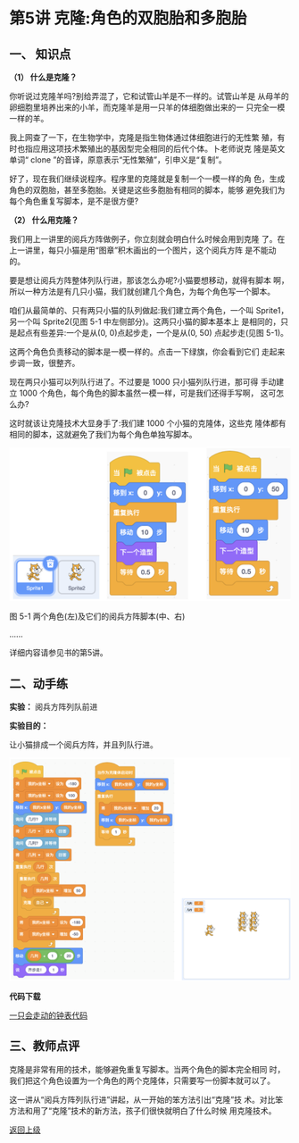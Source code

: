 # 第5讲 克隆:角色的双胞胎和多胞胎

## 一、	知识点


**（1）	什么是克隆？** 

你听说过克隆羊吗?别给弄混了，它和试管山羊是不一样的。试管山羊是 从母羊的卵细胞里培养出来的小羊，而克隆羊是用一只羊的体细胞做出来的一 只完全一模一样的羊。

我上网查了一下，在生物学中，克隆是指生物体通过体细胞进行的无性繁 殖，有时也指应用这项技术繁殖出的基因型完全相同的后代个体。卜老师说克 隆是英文单词“ clone ”的音译，原意表示“无性繁殖”，引申义是“复制”。

好了，现在我们继续说程序。程序里的克隆就是复制一个一模一样的角 色，生成角色的双胞胎，甚至多胞胎。关键是这些多胞胎有相同的脚本，能够 避免我们为每个角色重复写脚本，是不是很方便?

**（2）	什么用克隆？**

我们用上一讲里的阅兵方阵做例子，你立刻就会明白什么时候会用到克隆 了。在上一讲里，每只小猫是用“图章”积木画出的一个图片，这个阅兵方阵 是不能动的。

要是想让阅兵方阵整体列队行进，那该怎么办呢?小猫要想移动，就得有脚本 啊，所以一种方法是有几只小猫，我们就创建几个角色，为每个角色写一个脚本。

咱们从最简单的、只有两只小猫的队列做起:我们建立两个角色，一个叫 Sprite1，另一个叫 Sprite2(见图 5-1 中左侧部分)。这两只小猫的脚本基本上 是相同的，只是起点有些差异:一个是从(0, 0)点起步走，一个是从(0, 50) 点起步走(见图 5-1)。

这两个角色负责移动的脚本是一模一样的。点击一下绿旗，你会看到它们 走起来步调一致，很整齐。

现在两只小猫可以列队行进了。不过要是 1000 只小猫列队行进，那可得 手动建立 1000 个角色，每个角色的脚本虽然一模一样，可是我们还得手写啊， 这可怎么办?

这时就该让克隆技术大显身手了:我们建 1000 个小猫的克隆体，这些克 隆体都有相同的脚本，这就避免了我们为每个角色单独写脚本。

![图5-1](Figures/Lec5-1.png)

图 5-1 两个角色(左)及它们的阅兵方阵脚本(中、右)

......

详细内容请参见书的第5讲。


## 二、动手练

**实验：** 阅兵方阵列队前进

**实验目的：** 

让小猫排成一个阅兵方阵，并且列队行进。

![图5-3](Figures/Lec5-3.png)

**代码下载** 

[一只会走动的钟表代码](Code/第5讲-阅兵方阵列队行进.sb3) 


## 三、教师点评

克隆是非常有用的技术，能够避免重复写脚本。当两个角色的脚本完全相同 时，我们把这个角色设置为一个角色的两个克隆体，只需要写一份脚本就可以了。

这一讲从“阅兵方阵列队行进”讲起，从一开始的笨方法引出“克隆”技 术。对比笨方法和用了“克隆”技术的新方法，孩子们很快就明白了什么时候 用克隆技术。

[返回上级](index.md)


